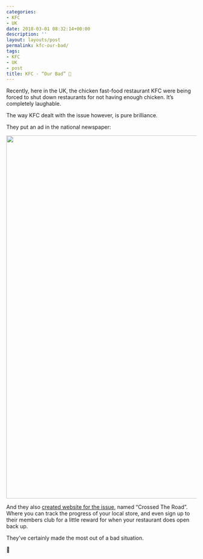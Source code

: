 ```yaml
---
categories:
- KFC
- UK
date: 2018-03-01 08:32:14+00:00
description: ''
layout: layouts/post
permalink: kfc-our-bad/
tags:
- KFC
- UK
- post
title: KFC - “Our Bad” 🐔
---
```


<p>Recently, here in the UK, the chicken fast-food restaurant KFC were being forced to shut down restaurants for not having enough chicken. It’s completely laughable.</p>
<p>The way KFC dealt with the issue however, is pure brilliance.</p>
<p>They put an ad in the national newspaper:</p>
<p><img loading="lazy" width="750" height="961" class="alignnone size-full wp-image-1169" src="https://chrishannah.me/wp-content/uploads/2018/03/DWtfYbKW4AApbPI.jpg" srcset="https://cdn.chrishannah.me/images/2018/03/DWtfYbKW4AApbPI.jpg 750w, https://cdn.chrishannah.me/images/2018/03/DWtfYbKW4AApbPI-234x300.jpg 234w" sizes="(max-width: 750px) 100vw, 750px" /></p>
<p>And they also <a href="https://www.kfc.co.uk/crossed-the-road">created website for the issue</a>, named “Crossed The Road”. Where you can track the progress of your local store, and even sign up to their members club for a little reward for when your restaurant does open back up.</p>
<p>They’ve certainly made the most out of a bad situation.</p>
<p>🍗</p>
